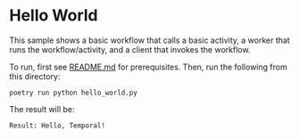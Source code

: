 # Hello World

This sample shows a basic workflow that calls a basic activity, a worker that runs the workflow/activity, and a client
that invokes the workflow.

To run, first see [README.md](../README.md) for prerequisites. Then, run the following from this directory:

    poetry run python hello_world.py

The result will be:

    Result: Hello, Temporal!